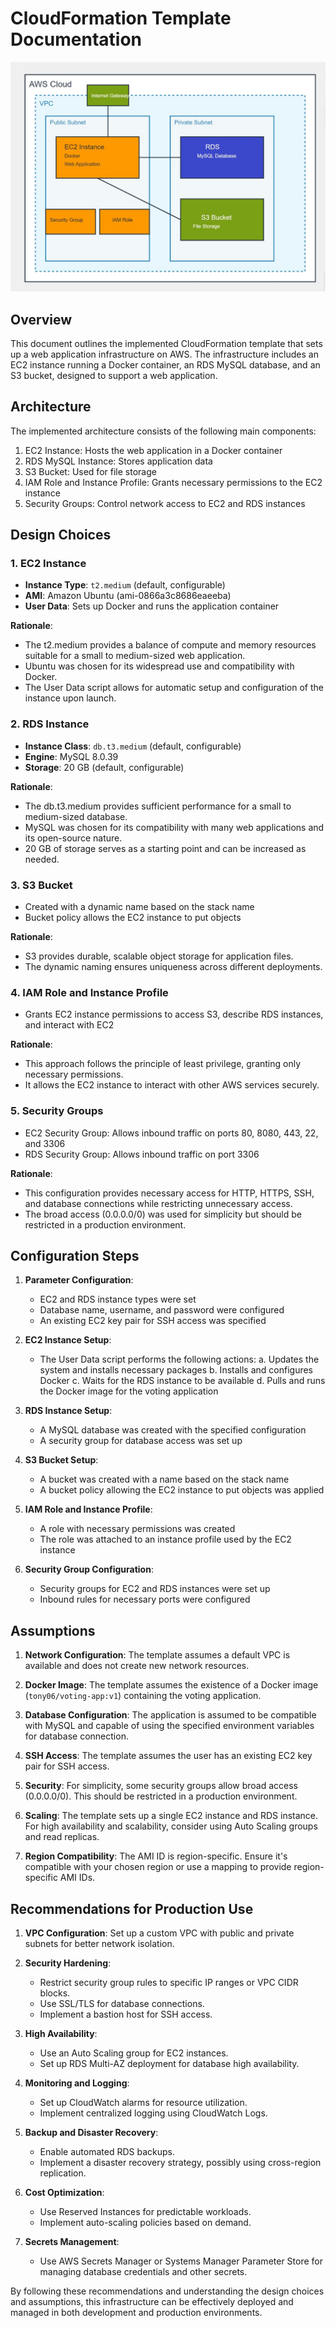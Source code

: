 # CloudFormation Template Documentation

![Architectural Diagram](./architectural_diagram.jpeg)

## Overview

This document outlines the implemented CloudFormation template that sets up a web application infrastructure on AWS. The infrastructure includes an EC2 instance running a Docker container, an RDS MySQL database, and an S3 bucket, designed to support a web application.

## Architecture

The implemented architecture consists of the following main components:

1. EC2 Instance: Hosts the web application in a Docker container
2. RDS MySQL Instance: Stores application data
3. S3 Bucket: Used for file storage
4. IAM Role and Instance Profile: Grants necessary permissions to the EC2 instance
5. Security Groups: Control network access to EC2 and RDS instances

## Design Choices

### 1. EC2 Instance

- **Instance Type**: `t2.medium` (default, configurable)
- **AMI**: Amazon Ubuntu (ami-0866a3c8686eaeeba)
- **User Data**: Sets up Docker and runs the application container

**Rationale**: 
- The t2.medium provides a balance of compute and memory resources suitable for a small to medium-sized web application.
- Ubuntu was chosen for its widespread use and compatibility with Docker.
- The User Data script allows for automatic setup and configuration of the instance upon launch.

### 2. RDS Instance

- **Instance Class**: `db.t3.medium` (default, configurable)
- **Engine**: MySQL 8.0.39
- **Storage**: 20 GB (default, configurable)

**Rationale**:
- The db.t3.medium provides sufficient performance for a small to medium-sized database.
- MySQL was chosen for its compatibility with many web applications and its open-source nature.
- 20 GB of storage serves as a starting point and can be increased as needed.

### 3. S3 Bucket

- Created with a dynamic name based on the stack name
- Bucket policy allows the EC2 instance to put objects

**Rationale**:
- S3 provides durable, scalable object storage for application files.
- The dynamic naming ensures uniqueness across different deployments.

### 4. IAM Role and Instance Profile

- Grants EC2 instance permissions to access S3, describe RDS instances, and interact with EC2

**Rationale**:
- This approach follows the principle of least privilege, granting only necessary permissions.
- It allows the EC2 instance to interact with other AWS services securely.

### 5. Security Groups

- EC2 Security Group: Allows inbound traffic on ports 80, 8080, 443, 22, and 3306
- RDS Security Group: Allows inbound traffic on port 3306

**Rationale**:
- This configuration provides necessary access for HTTP, HTTPS, SSH, and database connections while restricting unnecessary access.
- The broad access (0.0.0.0/0) was used for simplicity but should be restricted in a production environment.

## Configuration Steps

1. **Parameter Configuration**:
   - EC2 and RDS instance types were set
   - Database name, username, and password were configured
   - An existing EC2 key pair for SSH access was specified

2. **EC2 Instance Setup**:
   - The User Data script performs the following actions:
     a. Updates the system and installs necessary packages
     b. Installs and configures Docker
     c. Waits for the RDS instance to be available
     d. Pulls and runs the Docker image for the voting application

3. **RDS Instance Setup**:
   - A MySQL database was created with the specified configuration
   - A security group for database access was set up

4. **S3 Bucket Setup**:
   - A bucket was created with a name based on the stack name
   - A bucket policy allowing the EC2 instance to put objects was applied

5. **IAM Role and Instance Profile**:
   - A role with necessary permissions was created
   - The role was attached to an instance profile used by the EC2 instance

6. **Security Group Configuration**:
   - Security groups for EC2 and RDS instances were set up
   - Inbound rules for necessary ports were configured

## Assumptions

1. **Network Configuration**: The template assumes a default VPC is available and does not create new network resources.

2. **Docker Image**: The template assumes the existence of a Docker image (`tony06/voting-app:v1`) containing the voting application.

3. **Database Configuration**: The application is assumed to be compatible with MySQL and capable of using the specified environment variables for database connection.

4. **SSH Access**: The template assumes the user has an existing EC2 key pair for SSH access.

5. **Security**: For simplicity, some security groups allow broad access (0.0.0.0/0). This should be restricted in a production environment.

6. **Scaling**: The template sets up a single EC2 instance and RDS instance. For high availability and scalability, consider using Auto Scaling groups and read replicas.

7. **Region Compatibility**: The AMI ID is region-specific. Ensure it's compatible with your chosen region or use a mapping to provide region-specific AMI IDs.

## Recommendations for Production Use

1. **VPC Configuration**: Set up a custom VPC with public and private subnets for better network isolation.

2. **Security Hardening**: 
   - Restrict security group rules to specific IP ranges or VPC CIDR blocks.
   - Use SSL/TLS for database connections.
   - Implement a bastion host for SSH access.

3. **High Availability**: 
   - Use an Auto Scaling group for EC2 instances.
   - Set up RDS Multi-AZ deployment for database high availability.

4. **Monitoring and Logging**: 
   - Set up CloudWatch alarms for resource utilization.
   - Implement centralized logging using CloudWatch Logs.

5. **Backup and Disaster Recovery**: 
   - Enable automated RDS backups.
   - Implement a disaster recovery strategy, possibly using cross-region replication.

6. **Cost Optimization**: 
   - Use Reserved Instances for predictable workloads.
   - Implement auto-scaling policies based on demand.

7. **Secrets Management**: 
   - Use AWS Secrets Manager or Systems Manager Parameter Store for managing database credentials and other secrets.

By following these recommendations and understanding the design choices and assumptions, this infrastructure can be effectively deployed and managed in both development and production environments.